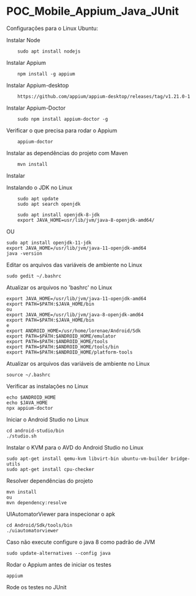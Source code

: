 # POC_Mobile_Appium_Java_JUnit

Configurações para o Linux Ubuntu:

Instalar Node 
```
    sudo apt install nodejs
```
Instalar Appium
```
    npm install -g appium
```

Instalar Appium-desktop
```
    https://github.com/appium/appium-desktop/releases/tag/v1.21.0-1
```


Instalar Appium-Doctor
```
    sudo npm install appium-doctor -g
```

Verificar o que precisa para rodar o Appium
```
    appium-doctor
```

Instalar as dependências do projeto com Maven
```
    mvn install
```

Instalar

Instalando o JDK no Linux
```
    sudo apt update
    sudo apt search openjdk

    sudo apt install openjdk-8-jdk
    export JAVA_HOME=usr/lib/jvm/java-8-openjdk-amd64/
```
OU
```
sudo apt install openjdk-11-jdk
export JAVA_HOME=/usr/lib/jvm/java-11-openjdk-amd64
java -version
```

Editar os arquivos das variáveis de ambiente no Linux
```
sudo gedit ~/.bashrc
```

Atualizar os arquivos no 'bashrc' no Linux
```
export JAVA_HOME=/usr/lib/jvm/java-11-openjdk-amd64
export PATH=$PATH:$JAVA_HOME/bin
ou 
export JAVA_HOME=/usr/lib/jvm/java-8-openjdk-amd64
export PATH=$PATH:$JAVA_HOME/bin
e
export ANDROID_HOME=/usr/home/lorenae/Android/Sdk
export PATH=$PATH:$ANDROID_HOME/emulator
export PATH=$PATH:$ANDROID_HOME/tools
export PATH=$PATH:$ANDROID_HOME/tools/bin
export PATH=$PATH:$ANDROID_HOME/platform-tools
```

Atualizar os arquivos das variáveis de ambiente no Linux
```
source ~/.bashrc
```

Verificar as instalações no Linux
```
echo $ANDROID_HOME
echo $JAVA_HOME
npx appium-doctor
```

Iniciar o Android Studio no Linux
```
cd android-studio/bin
./studio.sh
```

Instalar o KVM para o AVD do Android Studio no Linux
```
sudo apt-get install qemu-kvm libvirt-bin ubuntu-vm-builder bridge-utils
sudo apt-get install cpu-checker
```

Resolver dependências do projeto
```
mvn install
ou 
mvn dependency:resolve
```

UIAutomatorViewer para inspecionar o apk
```
cd Android/Sdk/tools/bin
./uiautomatorviewer
```

Caso não execute configure o java 8 como padrão de JVM
```
sudo update-alternatives --config java
```

Rodar o Appium antes de iniciar os testes
```
appium
```

Rode os testes no JUnit
